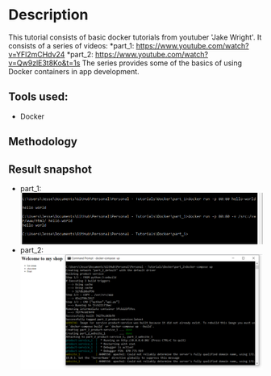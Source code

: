 # Description
This tutorial consists of basic docker tutorials from youtuber 'Jake Wright'. It consists of a series of videos:
   *part_1: https://www.youtube.com/watch?v=YFl2mCHdv24
   *part_2: https://www.youtube.com/watch?v=Qw9zlE3t8Ko&t=1s
The series provides some of the basics of using Docker containers in app development. 

## Tools used:
   * Docker
   
## Methodology

## Result snapshot
   * part_1: 
   ![](Images/part_1.PNG)
   * part_2:	
   ![](Images/part_2.PNG)

